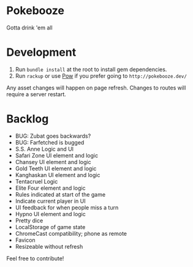 Pokebooze
=========

Gotta drink 'em all


Development
===========

1. Run `bundle install` at the root to install gem dependencies.
2. Run `rackup` or use [Pow](http://pow.cx/) if you prefer going to `http://pokebooze.dev/`

Any asset changes will happen on page refresh. Changes to routes will require a server restart.


Backlog
=====

- BUG: Zubat goes backwards?
- BUG: Farfetched is bugged
- S.S. Anne Logic and UI
- Safari Zone UI element and logic
- Chansey UI element and logic
- Gold Teeth UI element and logic
- Kanghaskan UI element and logic
- Tentacruel Logic
- Elite Four element and logic
- Rules indicated at start of the game
- Indicate current player in UI
- UI feedback for when people miss a turn
- Hypno UI element and logic
- Pretty dice
- LocalStorage of game state
- ChromeCast compatibility; phone as remote
- Favicon
- Resizeable without refresh

Feel free to contribute!